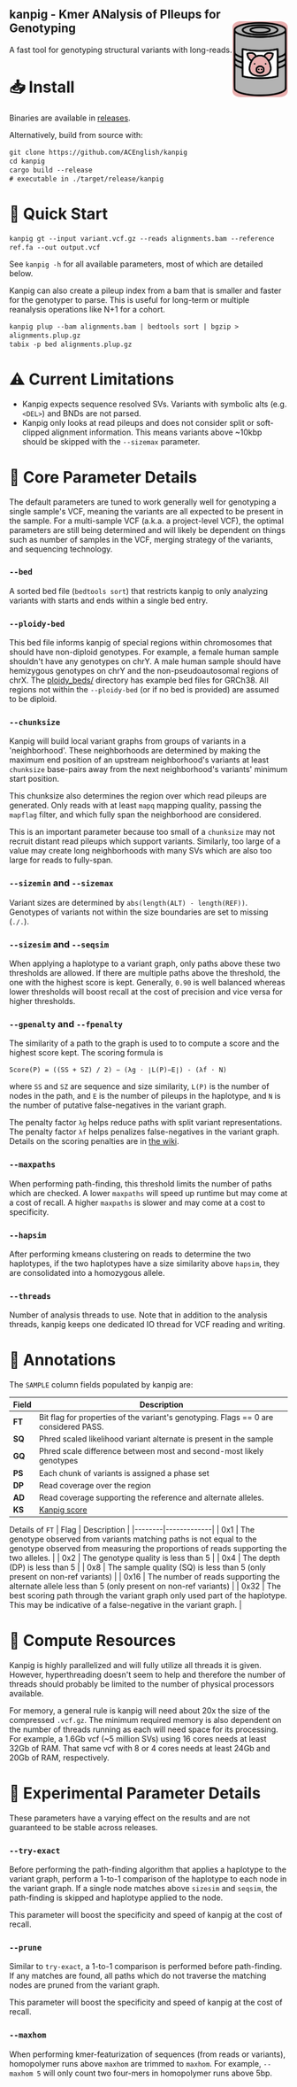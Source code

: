 kanpig - Kmer ANalysis of PIleups for Genotyping
<img src="https://github.com/ACEnglish/kanpig/raw/develop/imgs/icon.png/" style="width:100px;" align="right" style="vertical-align: middle;"> 
------
A fast tool for genotyping structural variants with long-reads.

# 📥 Install
Binaries are available in [releases](https://github.com/ACEnglish/kanpig/releases).

Alternatively, build from source with:
```
git clone https://github.com/ACEnglish/kanpig
cd kanpig
cargo build --release
# executable in ./target/release/kanpig
```

# 🚀 Quick Start
```
kanpig gt --input variant.vcf.gz --reads alignments.bam --reference ref.fa --out output.vcf
```
See `kanpig -h` for all available parameters, most of which are detailed below.

Kanpig can also create a pileup index from a bam that is smaller and faster for the genotyper to parse. This is useful
for long-term or multiple reanalysis operations like N+1 for a cohort.

```
kanpig plup --bam alignments.bam | bedtools sort | bgzip > alignments.plup.gz
tabix -p bed alignments.plup.gz
```

# ⚠️ Current Limitations
* Kanpig expects sequence resolved SVs. Variants with symbolic alts (e.g. `<DEL>`) and BNDs are not parsed.
* Kanpig only looks at read pileups and does not consider split or soft-clipped alignment information. This means
  variants above ~10kbp should be skipped with the `--sizemax` parameter.

# 🔧 Core Parameter Details

The default parameters are tuned to work generally well for genotyping a single sample's VCF, meaning the variants are
all expected to be present in the sample. For a multi-sample VCF (a.k.a. a project-level VCF), the optimal parameters
are still being determined and will likely be dependent on things such as number of samples in the VCF, merging strategy 
of the variants, and sequencing technology.

### `--bed`
A sorted bed file (`bedtools sort`) that restricts kanpig to only analyzing variants with starts and ends within a single bed entry.

### `--ploidy-bed`
This bed file informs kanpig of special regions within chromosomes that should have non-diploid genotypes. For example, a female
human sample shouldn't have any genotypes on chrY. A male human sample should have hemizygous genotypes on chrY and the
non-pseudoautosomal regions of chrX. The [ploidy_beds/](https://github.com/ACEnglish/kanpig/tree/develop/ploidy_beds) directory 
has example bed files for GRCh38. All regions not within the `--ploidy-bed` (or if no bed is provided) are assumed to be diploid.

### `--chunksize`
Kanpig will build local variant graphs from groups of variants in a 'neighborhood'. These neighborhoods are determined by making the maximum end position
of an upstream neighborhood's variants at least `chunksize` base-pairs away from the next neighborhood's variants' minimum start position.

This chunksize also determines the region over which read pileups are generated. Only reads with at least `mapq` mapping quality, 
passing the `mapflag` filter, and which fully span the neighborhood are considered.

This is an important parameter because too small of a `chunksize` may not recruit distant read pileups which support variants. Similarly, 
too large of a value may create long neighborhoods with many SVs which are also too large for reads to fully-span.

### `--sizemin` and `--sizemax`
Variant sizes are determined by `abs(length(ALT) - length(REF))`. Genotypes of variants not within the size boundaries are set to missing (`./.`).

### `--sizesim` and `--seqsim`
When applying a haplotype to a variant graph, only paths above these two thresholds are allowed. If there are multiple
paths above the threshold, the one with the highest score is kept. Generally, `0.90` is well balanced
whereas lower thresholds will boost recall at the cost of precision and vice versa for higher thresholds. 

### `--gpenalty` and `--fpenalty`
The similarity of a path to the graph is used to to compute a score and the highest score kept. The scoring formula is

```
Score(P) = ((SS + SZ) / 2) − (λg ⋅ ∣L(P)−E∣) - (λf ⋅ N)
``` 

where `SS` and `SZ` are sequence and size similarity,  `L(P)` is the number of nodes in the path, and `E` is the number of 
pileups in the haplotype, and `N` is the number of putative false-negatives in the variant graph. 

The penalty factor `λg` helps reduce paths with split variant representations. The penalty factor `λf` helps penalizes
false-negatives in the variant graph. Details on the scoring penalties are in [the wiki](https://github.com/ACEnglish/kanpig/wiki/Scoring-Function).

### `--maxpaths`
When performing path-finding, this threshold limits the number of paths which are checked. A lower `maxpaths` will
speed up runtime but may come at a cost of recall. A higher `maxpaths` is slower and may come at a cost to
specificity.

### `--hapsim`
After performing kmeans clustering on reads to determine the two haplotypes, if the two haplotypes have a size similarity 
above `hapsim`, they are consolidated into a homozygous allele.

### `--threads`
Number of analysis threads to use. Note that in addition to the analysis threads, kanpig keeps one dedicated IO thread
for VCF reading and writing.

# 📝 Annotations

The `SAMPLE` column fields populated by kanpig are:

| Field   | Description |
|---------|-------------|
| **FT**  | Bit flag for properties of the variant's genotyping. Flags == 0 are considered PASS. |
| **SQ**  | Phred scaled likelihood variant alternate is present in the sample |
| **GQ**  | Phred scale difference between most and second-most likely genotypes |
| **PS**  | Each chunk of variants is assigned a phase set |
| **DP**  | Read coverage over the region |
| **AD**  | Read coverage supporting the reference and alternate alleles. |
| **KS**  | [Kanpig score](https://github.com/ACEnglish/kanpig/wiki/Scoring-Function) |

Details of `FT`
| Flag   | Description |
|--------|-------------|
| 0x1    | The genotype observed from variants matching paths is not equal to the genotype observed from measuring the proportions of reads supporting the two alleles. |
| 0x2    | The genotype quality is less than 5 |
| 0x4    | The depth (DP) is less than 5 |
| 0x8    | The sample quality (SQ) is less than 5 (only present on non-ref variants) |
| 0x16   | The number of reads supporting the alternate allele less than 5 (only present on non-ref variants) |
| 0x32   | The best scoring path through the variant graph only used part of the haplotype. This may be indicative of a false-negative in the variant graph. |

# 🔌 Compute Resources

Kanpig is highly parallelized and will fully utilize all threads it is given. However, hyperthreading doesn't seem to
help and therefore the number of threads should probably be limited to the number of physical processors available. 

For memory, a general rule is kanpig will need about 20x the size of the compressed `.vcf.gz`. The minimum required 
memory is also dependent on the number of threads running as each will need space for its processing. For example, 
a 1.6Gb vcf (~5 million SVs) using 16 cores needs at least 32Gb of RAM. That same vcf with 8 or 4 cores needs at least
 24Gb and 20Gb of RAM, respectively. 

# 🔬 Experimental Parameter Details

These parameters have a varying effect on the results and are not guaranteed to be stable across releases. 

### `--try-exact`
Before performing the path-finding algorithm that applies a haplotype to the variant graph, perform a 1-to-1 comparison
of the haplotype to each node in the variant graph. If a single node matches above `sizesim` and `seqsim`, the
path-finding is skipped and haplotype applied to the node. 

This parameter will boost the specificity and speed of kanpig at the cost of recall.

### `--prune`
Similar to `try-exact`, a 1-to-1 comparison is performed before path-finding. If any matches are found, all paths
which do not traverse the matching nodes are pruned from the variant graph. 

This parameter will boost the specificity and speed of kanpig at the cost of recall.

### `--maxhom`

When performing kmer-featurization of sequences (from reads or variants), homopolymer runs above `maxhom` are trimmed
to `maxhom`. For example, `--maxhom 5` will only count two four-mers in homopolymer runs above 5bp.
